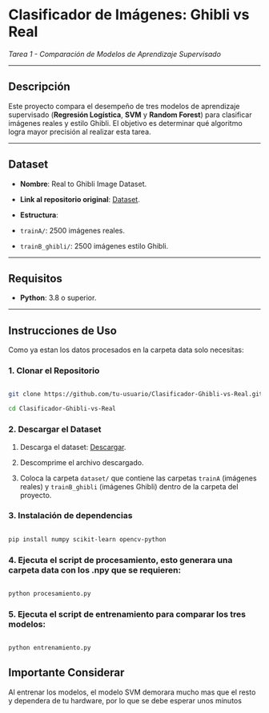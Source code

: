 # Clasificador de Imágenes: Ghibli vs Real

*Tarea 1 - Comparación de Modelos de Aprendizaje Supervisado*

---

## Descripción

Este proyecto compara el desempeño de tres modelos de aprendizaje supervisado (**Regresión Logística**, **SVM** y **Random Forest**) para clasificar imágenes reales y estilo Ghibli. El objetivo es determinar qué algoritmo logra mayor precisión al realizar esta tarea.

---

## Dataset

- **Nombre**: Real to Ghibli Image Dataset.

- **Link al repositorio original**: [Dataset](https://www.kaggle.com/datasets/shubham1921/real-to-ghibli-image-dataset-5k-paired-images).

- **Estructura**:

- `trainA/`: 2500 imágenes reales.

- `trainB_ghibli/`: 2500 imágenes estilo Ghibli.

---

## Requisitos

- **Python**: 3.8 o superior.

---

## Instrucciones de Uso

Como ya estan los datos procesados en la carpeta data solo necesitas:

### 1. Clonar el Repositorio

```bash

git clone https://github.com/tu-usuario/Clasificador-Ghibli-vs-Real.git

cd Clasificador-Ghibli-vs-Real

```

### 2. Descargar el Dataset

1. Descarga el dataset: [Descargar](https://www.kaggle.com/datasets/shubham1921/real-to-ghibli-image-dataset-5k-paired-images).

2. Descomprime el archivo descargado.

3. Coloca la carpeta `dataset/` que contiene las carpetas `trainA` (imágenes reales) y `trainB_ghibli` (imágenes Ghibli) dentro de la carpeta del proyecto.


### 3. Instalación de dependencias

```bash

pip install numpy scikit-learn opencv-python

```

### 4. Ejecuta el script de procesamiento, esto generara una carpeta data con los .npy que se requieren:

```bash

python procesamiento.py

```

### 5. Ejecuta el script de entrenamiento para comparar los tres modelos:

```bash

python entrenamiento.py

```

## Importante Considerar

Al entrenar los modelos, el modelo SVM demorara mucho mas que el resto y dependera de tu hardware, por lo que se debe esperar unos minutos
